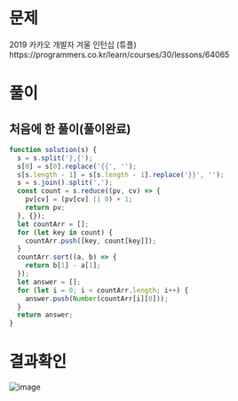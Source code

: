 <h1>문제</h1>
2019 카카오 개발자 겨울 인턴십 (튜플) <br />
https://programmers.co.kr/learn/courses/30/lessons/64065

<h1>풀이</h1>
<h2>처음에 한 풀이(풀이완료)</h2>

```jsx
function solution(s) {
  s = s.split('},{');
  s[0] = s[0].replace('{{', '');
  s[s.length - 1] = s[s.length - 1].replace('}}', '');
  s = s.join().split(',');
  const count = s.reduce((pv, cv) => {
    pv[cv] = (pv[cv] || 0) + 1;
    return pv;
  }, {});
  let countArr = [];
  for (let key in count) {
    countArr.push([key, count[key]]);
  }
  countArr.sort((a, b) => {
    return b[1] - a[1];
  });
  let answer = [];
  for (let i = 0; i < countArr.length; i++) {
    answer.push(Number(countArr[i][0]));
  }
  return answer;
}
```

<h1>결과확인</h1>

![image](https://user-images.githubusercontent.com/80687334/121857122-38ccc400-cd30-11eb-8ebc-1e599743379b.png)
